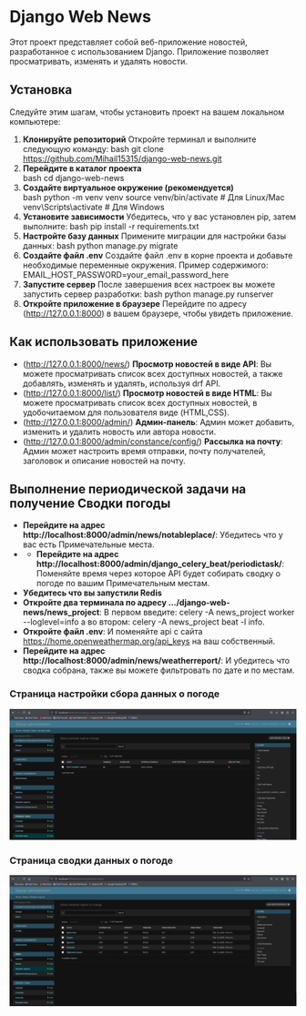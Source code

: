 # Django Web News
Этот проект представляет собой веб-приложение новостей, разработанное с использованием Django. Приложение позволяет просматривать, изменять и удалять новости.
## Установка
Следуйте этим шагам, чтобы установить проект на вашем локальном компьютере:
1. **Клонируйте репозиторий**
   Откройте терминал и выполните следующую команду: 
bash
   git clone https://github.com/Mihail15315/django-web-news.git
2. **Перейдите в каталог проекта**   
bash
   cd django-web-news
3. **Создайте виртуальное окружение (рекомендуется)**  
bash
   python -m venv venv
   source venv/bin/activate  # Для Linux/Mac
   venv\Scripts\activate  # Для Windows
4. **Установите зависимости**
Убедитесь, что у вас установлен pip, затем выполните:
bash
   pip install -r requirements.txt
5. **Настройте базу данных**
   Примените миграции для настройки базы данных:
bash
   python manage.py migrate
6. **Создайте файл .env**
   Создайте файл .env в корне проекта и добавьте необходимые переменные окружения. Пример содержимого: 
   EMAIL_HOST_PASSWORD=your_email_password_here
7. **Запустите сервер**
   После завершения всех настроек вы можете запустить сервер разработки:
bash
   python manage.py runserver
8. **Откройте приложение в браузере**
   Перейдите по адресу (http://127.0.0.1:8000) в вашем браузере, чтобы увидеть приложение.
## Как использовать приложение
- (http://127.0.0.1:8000/news/) **Просмотр новостей в виде API**: Вы можете просматривать список всех доступных новостей, а также добавлять, изменять и удалять, используя drf API.
- (http://127.0.0.1:8000/list/) **Просмотр новостей в виде HTML**: Вы можете просматривать список всех доступных новостей, в удобочитаемом для пользователя виде (HTML,CSS).
- (http://127.0.0.1:8000/admin/) **Админ-панель**: Админ может добавить, изменить и удалить новость или автора новости.
- (http://127.0.0.1:8000/admin/constance/config/) **Рассылка на почту**: Админ может настроить время отправки, почту получателей, заголовок и описание новостей на почту.
## Выполнение периодической задачи на получение Сводки погоды 
- **Перейдите на адрес http://localhost:8000/admin/news/notableplace/**: Убедитесь что у вас есть Примечательные места.
- - **Перейдите на адрес http://localhost:8000/admin/django_celery_beat/periodictask/**: Поменяйте время через которое API будет собирать сводку о погоде по вашим Примечательным местам.
- **Убедитесь что вы запустили Redis**
- **Откройте два терминала по адресу .../django-web-news/news_project**: В первом введите: celery -A news_project worker --loglevel=info а во втором: celery -A news_project beat -l info.
- **Откройте файл .env**: И поменяйте api c сайта https://home.openweathermap.org/api_keys на ваш собственный.
- **Перейдите на адрес http://localhost:8000/admin/news/weatherreport/**: И убедитесь что сводка собрана, также вы можете фильтровать по дате и по местам.
### Страница настройки сбора данных о погоде
![](https://github.com/Mihail15315/django-web-news/blob/weather/periodictask.png)
### Страница сводки данных о погоде
![](https://github.com/Mihail15315/django-web-news/blob/weather/weatherreport.png)
